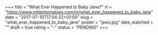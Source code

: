 +++
title = "What Ever Happened to Baby Jane?"
rt = "https://www.rottentomatoes.com/m/what_ever_happened_to_baby_jane"
date = "2017-07-10T17:54:22+01:00"
slug = "what_ever_happened_to_baby_jane"
poster = "jaws.jpg"
date_watched = ""
draft = true
rating = "-"
status = "PENDING"
+++